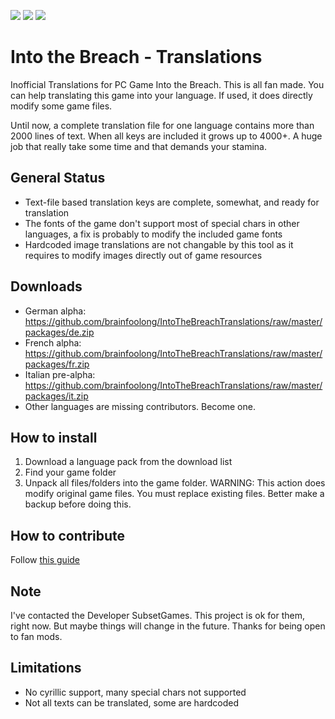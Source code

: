 ![](https://img.shields.io/badge/Game_Version-1.0.20(3--8--2018)-green.svg) 
![](https://img.shields.io/badge/DE__Alpha-Playable-orange.svg)
![](https://img.shields.io/badge/FR__Alpha-Playable-orange.svg)
# Into the Breach - Translations
Inofficial Translations for PC Game Into the Breach. This is all fan made. You can help translating this game into your language. If used, it does directly modify some game files.

Until now, a complete translation file for one language contains more than 2000 lines of text. When all keys are included it grows up to 4000+. A huge job that really take some time and that demands your stamina.

## General Status
* Text-file based translation keys are complete, somewhat, and ready for translation
* The fonts of the game don't support most of special chars in other languages, a fix is probably to modify the included game fonts
* Hardcoded image translations are not changable by this tool as it requires to modify images directly out of game resources

## Downloads
* German alpha: https://github.com/brainfoolong/IntoTheBreachTranslations/raw/master/packages/de.zip
* French alpha: https://github.com/brainfoolong/IntoTheBreachTranslations/raw/master/packages/fr.zip
* Italian pre-alpha: https://github.com/brainfoolong/IntoTheBreachTranslations/raw/master/packages/it.zip
* Other languages are missing contributors. Become one.

## How to install
1. Download a language pack from the download list
2. Find your game folder
3. Unpack all files/folders into the game folder. WARNING: This action does modify original game files. You must replace existing files. Better make a backup before doing this.

## How to contribute
Follow [this guide](https://github.com/brainfoolong/IntoTheBreachTranslations/tree/master/dev/editor)

## Note
I've contacted the Developer SubsetGames. This project is ok for them, right now. But maybe things will change in the future. Thanks for being open to fan mods.

## Limitations
* No cyrillic support, many special chars not supported
* Not all texts can be translated, some are hardcoded
